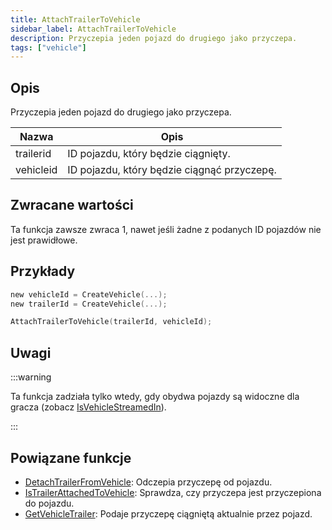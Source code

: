 ```yaml
---
title: AttachTrailerToVehicle
sidebar_label: AttachTrailerToVehicle
description: Przyczepia jeden pojazd do drugiego jako przyczepa.
tags: ["vehicle"]
---
```


## Opis

Przyczepia jeden pojazd do drugiego jako przyczepa.

| Nazwa     | Opis                                        |
| --------- | ------------------------------------------- |
| trailerid | ID pojazdu, który będzie ciągnięty.         |
| vehicleid | ID pojazdu, który będzie ciągnąć przyczepę. |

## Zwracane wartości

Ta funkcja zawsze zwraca 1, nawet jeśli żadne z podanych ID pojazdów nie jest prawidłowe.

## Przykłady

```c
new vehicleId = CreateVehicle(...);
new trailerId = CreateVehicle(...);

AttachTrailerToVehicle(trailerId, vehicleId);
```

## Uwagi

:::warning

Ta funkcja zadziała tylko wtedy, gdy obydwa pojazdy są widoczne dla gracza (zobacz [IsVehicleStreamedIn](IsVehicleStreamedIn)).

:::

## Powiązane funkcje

- [DetachTrailerFromVehicle](DetachTrailerFromVehicle): Odczepia przyczepę od pojazdu.
- [IsTrailerAttachedToVehicle](IsTrailerAttachedToVehicle): Sprawdza, czy przyczepa jest przyczepiona do pojazdu.
- [GetVehicleTrailer](GetVehicleTrailer): Podaje przyczepę ciągniętą aktualnie przez pojazd.
